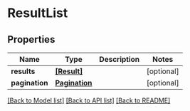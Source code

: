 # ResultList

## Properties
Name | Type | Description | Notes
------------ | ------------- | ------------- | -------------
**results** | [**[Result]**](Result.md) |  | [optional] 
**pagination** | [**Pagination**](Pagination.md) |  | [optional] 

[[Back to Model list]](../README.md#documentation-for-models) [[Back to API list]](../README.md#documentation-for-api-endpoints) [[Back to README]](../README.md)



